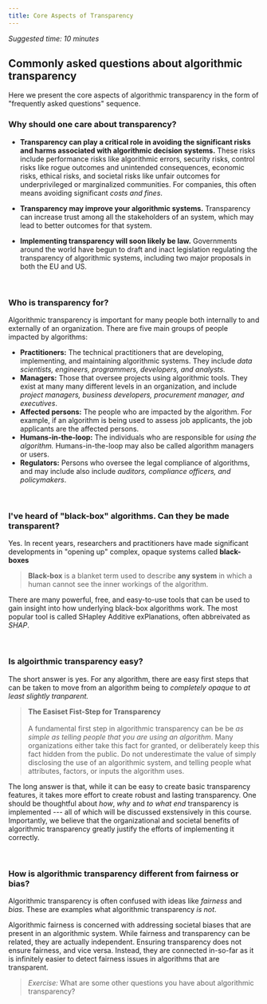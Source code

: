 ```yaml
---
title: Core Aspects of Transparency
---
```


_Suggested time: 10 minutes_

## Commonly asked questions about algorithmic transparency

Here we present the core aspects of algorithmic transparency in the form of "frequently asked questions" sequence.

### Why should one care about transparency?

- **Transparency can play a critical role in avoiding the significant risks and harms associated with algorithmic decision systems.** These risks include performance risks like algorithmic errors, security risks, control risks like rogue outcomes and unintended consequences, economic risks, ethical risks, and societal risks like unfair outcomes for underprivileged or marginalized communities. For companies, this often means avoiding significant _costs and fines_.

- **Transparency may improve your algorithmic systems.** Transparency can increase trust among all the stakeholders of an system, which may lead to better outcomes for that system.

- **Implementing transparency will soon likely be law.** Governments around the world have begun to draft and inact legislation regulating the transparency of algorithmic systems, including two major proposals in both the EU and US.

<br>

### Who is transparency for?

Algorithmic transparency is important for many people both internally to and externally of an organization. There are five main groups of people impacted by algorithms:

- **Practitioners:** The technical practitioners that are developing, implementing, and maintaining algorithmic systems. They include _data scientists, engineers, programmers, developers, and analysts._
- **Managers:** Those that oversee projects using algorithmic tools. They exist at many many different levels in an organization, and include _project managers, business developers, procurement manager, and executives_.
- **Affected persons:** The people who are impacted by the algorithm. For example, if an algorithm is being used to assess job applicants, the job applicants are the affected persons.
- **Humans-in-the-loop:** The individuals who are responsible for _using the algorithm._ Humans-in-the-loop may also be called algorithm managers or users.
- **Regulators:** Persons who oversee the legal compliance of algorithms, and may include also include _auditors, compliance officers, and policymakers_.

<br>

### I've heard of "black-box" algorithms. Can they be made transparent?

Yes. In recent years, researchers and practitioners have made significant developments in "opening up" complex, opaque systems called **black-boxes**

> **Black-box** is a blanket term used to describe __any system__ in which a human cannot see the inner workings of the algorithm.

There are many powerful, free, and easy-to-use tools that can be used to gain insight into how underlying black-box algorithms work. The most popular tool is called SHapley Additive exPlanations, often abbreivated as _SHAP_.

<br>

### Is algoirthmic transparency easy?

The short answer is yes. For any algorithm, there are easy first steps that can be taken to move from an algorithm being to _completely opaque_ to _at least slightly tranparent._

> **The Easiset Fist-Step for Transparency** <br><br> A fundamental first step in algorithmic transparency can be be _as simple as telling people that you are using an algorithm_. Many organizations either take this fact for granted, or deliberately keep this fact hidden from the public. Do not underestimate the value of simply disclosing the use of an algorithmic system, and telling people what attributes, factors, or inputs the algorithm uses.

The long answer is that, while it can be easy to create basic transparency features, it takes more effort to create robust and lasting transparency. One should be thoughtful about _how_, _why_ and _to what end_ transparency is implemented --- all of which will be discussed exstensively in this course. Importantly, we believe that the organizational and societal benefits of algorithmic transparency greatly justify the efforts of implementing it correctly.

<br>

### How is algorithmic transparency different from fairness or bias?

Algorithmic transparency is often confused with ideas like _fairness_ and _bias._ These are examples what algorithmic transparency _is not_.

Algorithmic fairness is concerned with addressing societal biases that are present in an algorithmic system. While fairness and transparency can be related, they are actually independent. Ensuring transparency does not ensure fairness, and vice versa. Instead, they are connected in-so-far as it is infinitely easier to detect fairness issues in algorithms that are transparent.

> _Exercise:_ What are some other questions you have about algorithmic transparency?
